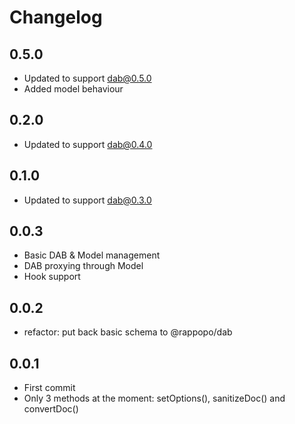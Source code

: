 # Changelog

## 0.5.0

* Updated to support dab@0.5.0
* Added model behaviour

## 0.2.0

* Updated to support dab@0.4.0

## 0.1.0

* Updated to support dab@0.3.0

## 0.0.3

* Basic DAB & Model management
* DAB proxying through Model
* Hook support

## 0.0.2

* refactor: put back basic schema to @rappopo/dab

## 0.0.1

* First commit
* Only 3 methods at the moment: setOptions(), sanitizeDoc() and convertDoc()
